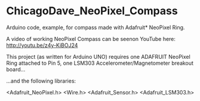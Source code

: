 ChicagoDave_NeoPixel_Compass
============================

Arduino code, example, for compass made with Adafruit* NeoPixel Ring.

A video of working NeoPixel Compass can be seenon YouTube here:
http://youtu.be/z4y-KiBOJ24

This project (as written for Arduino UNO) requires one ADAFRUIT NeoPixel Ring attached to Pin 5, one LSM303 
Accelerometer/Magnetometer breakout board... 

...and the following libraries:

 <Adafruit_NeoPixel.h>
 <Wire.h>
 <Adafruit_Sensor.h>
 <Adafruit_LSM303.h>
